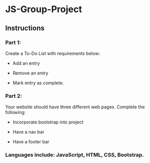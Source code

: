 # JS-Group-Project

## Instructions

### Part 1:
Create a To-Do List with requirements below:

* Add an entry

* Remove an entry

* Mark entry as complete.

### Part 2: 
Your website should have three different web pages. Complete the following:

* Incorporate bootstrap into project

* Have a nav bar

* Have a footer bar

### Languages include: JavaScript, HTML, CSS, Bootstrap.

